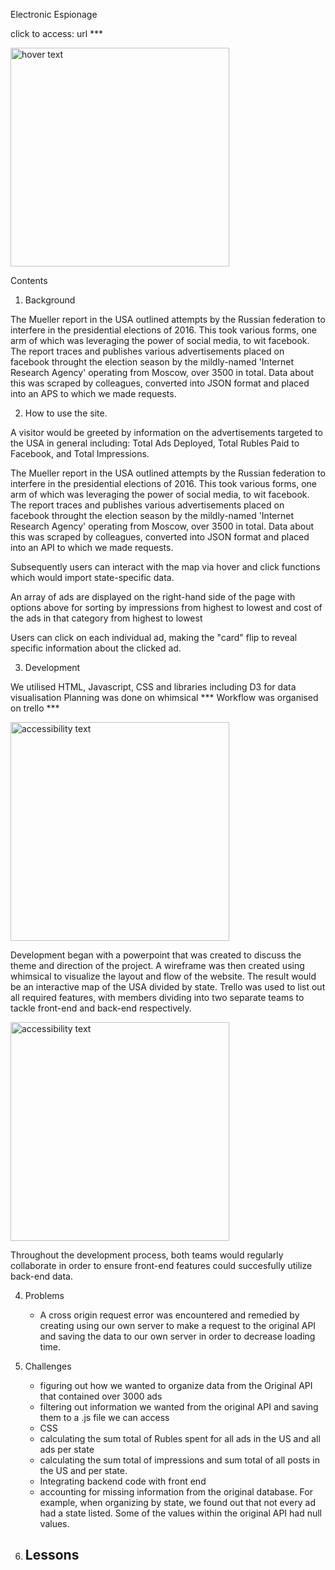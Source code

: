 Electronic Espionage 

click to access: url ***


  <img src="/img/finishedproject.png" width="350" title="hover text">


Contents 




1. Background

The Mueller report in the USA outlined attempts by the Russian federation to interfere in the presidential elections of 2016. This took various forms, one arm of which was leveraging the power of social media, to wit facebook. The report traces and publishes various advertisements placed on facebook throught the election season by the mildly-named 'Internet Research Agency' operating from Moscow, over 3500 in total. Data about this was scraped by colleagues, converted into JSON format and placed into an APS to which we made requests. 

2. How to use the site.

A visitor would be greeted by information on the advertisements targeted to the USA in general including: Total Ads Deployed, Total Rubles Paid to Facebook, and Total Impressions.


The Mueller report in the USA outlined attempts by the Russian federation to interfere in the presidential elections of 2016. This took various forms, one arm of which was leveraging the power of social media, to wit facebook. The report traces and publishes various advertisements placed on facebook throught the election season by the mildly-named 'Internet Research Agency' operating from Moscow, over 3500 in total. Data about this was scraped by colleagues, converted into JSON format and placed into an API to which we made requests. 

Subsequently users can interact with the map via hover and click functions which would import state-specific data. 


An array of ads are displayed on the right-hand side of the page with options above for sorting by impressions from highest to lowest and cost of the ads in that category from highest to lowest

Users can click on each individual ad, making the "card" flip to reveal specific information about the clicked ad. 

3. Development


We utilised HTML, Javascript, CSS and libraries including D3 for data visualisation Planning was done on whimsical *** Workflow was organised on trello *** 


  <img src="/img/project3WireFrame.png" width="350" alt="accessibility text">

Development began with a powerpoint that was created to discuss the theme and direction of the project. A wireframe was then created using whimsical to visualize the layout and flow of the website. The result would be an interactive map of the USA divided by state. Trello was used to list out all required features, with members dividing into two separate teams to tackle front-end and back-end respectively. 

  <img src="/img/project3Trello.png" width="350" alt="accessibility text">


Throughout the development process, both teams would regularly collaborate in order to ensure front-end features could succesfully utilize back-end data. 


4. Problems
    - A cross origin request error was encountered and remedied by creating using our own server to make a request to the original API and saving the data to our own server in order to decrease loading time.  

5. Challenges 
    - figuring out how we wanted to organize data from the Original API that contained over 3000 ads
    - filtering out information we wanted from the original API and saving them to a .js file we can access
    - CSS
    - calculating the sum total of Rubles spent for all ads in the US and all ads per state
    - calculating the sum total of impressions and sum total of all posts in the US and per state. 
    - Integrating backend code with front end
    - accounting for missing information from the original database. For example, when organizing by state, we found out that not every ad had a state listed. Some of the values within the original API had null values. 

6. Lessons 
    - 